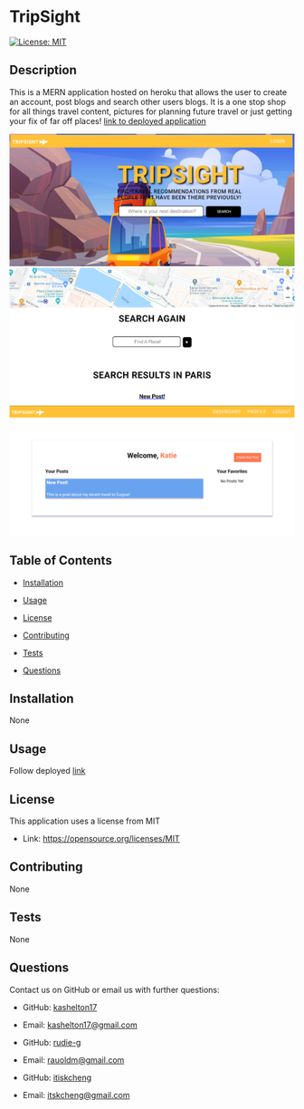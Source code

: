 # TripSight 
 [![License: MIT](https://img.shields.io/badge/License-MIT-yellow.svg)](https://opensource.org/licenses/MIT)

 
 ## Description 
 This is a MERN application hosted on heroku that allows the user to create an account, post blogs and search other users blogs. It is a one stop shop for all things travel content, pictures for planning future travel or just getting your fix of far off places!
 [link to deployed application](https://tripsight.herokuapp.com/)

 ![preview image](client/public/previewImage1.png)
 ![preview image 2](client/public/previewImage2.png)
 ![preview image 3](client/public/previewImage3.png)

 ## Table of Contents 

 * [Installation](#installation) 

 * [Usage](#usage) 

 * [License](#license) 

 * [Contributing](#contributing) 

 * [Tests](#Tests) 

 * [Questions](#questions)

 
 ## Installation 
None

 
 ## Usage 
 Follow deployed [link](https://tripsight.herokuapp.com/)

 
 ## License 
 This application uses a license from MIT 
  
 * Link: https://opensource.org/licenses/MIT

 
 ## Contributing 
 None

 
 ## Tests 
 None

 
 ## Questions 
 Contact us on GitHub or email us with further questions:

 * GitHub: [kashelton17](https://github.com/kashelton17)

 * Email: kashelton17@gmail.com 

 * GitHub: [rudie-g](https://github.com/rudie-g)

 * Email: rauoldm@gmail.com

* GitHub: [itiskcheng](https://github.com/rudie-g)

 * Email: itskcheng@gmail.com

